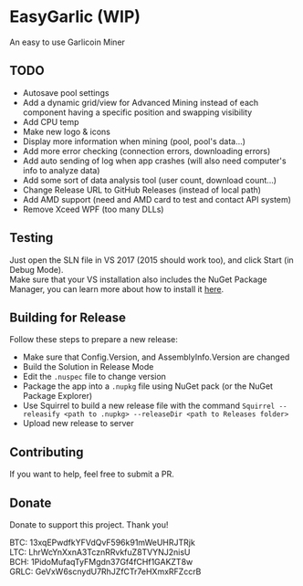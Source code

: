 ﻿# EasyGarlic (WIP)
An easy to use Garlicoin Miner

## TODO
- Autosave pool settings
- Add a dynamic grid/view for Advanced Mining instead of each component having a specific position and swapping visibility
- Add CPU temp 
- Make new logo & icons
- Display more information when mining (pool, pool's data...)
- Add more error checking (connection errors, downloading errors)
- Add auto sending of log when app crashes (will also need computer's info to analyze data)
- Add some sort of data analysis tool (user count, download count...)
- Change Release URL to GitHub Releases (instead of local path)
- Add AMD support (need and AMD card to test and contact API system)
- Remove Xceed WPF (too many DLLs)


## Testing
Just open the SLN file in VS 2017 (2015 should work too), and click Start (in Debug Mode).  
Make sure that your VS installation also includes the NuGet Package Manager, you can learn more about how to install it [here](https://docs.microsoft.com/en-us/nuget/install-nuget-client-tools#visual-studio).  

## Building for Release
Follow these steps to prepare a new release:
- Make sure that Config.Version, and AssemblyInfo.Version are changed
- Build the Solution in Release Mode
- Edit the `.nuspec` file to change version
- Package the app into a `.nupkg` file using NuGet pack (or the NuGet Package Explorer)
- Use Squirrel to build a new release file with the command `Squirrel --releasify <path to .nupkg> --releaseDir <path to Releases folder>`
- Upload new release to server

## Contributing
If you want to help, feel free to submit a PR.

## Donate
Donate to support this project. Thank you!  

BTC: 13xqEPwdfkYFVdQvF596k91mWeUHRJTRjk  
LTC: LhrWcYnXxnA3TcznRRvkfuZ8TVYNJ2nisU  
BCH: 1PidoMufaqTyFMgdn37Gf4fCHf1GAKZT8w  
GRLC: GeVxW6scnydU7RhJZfCTr7eHXmxRFZccrB  